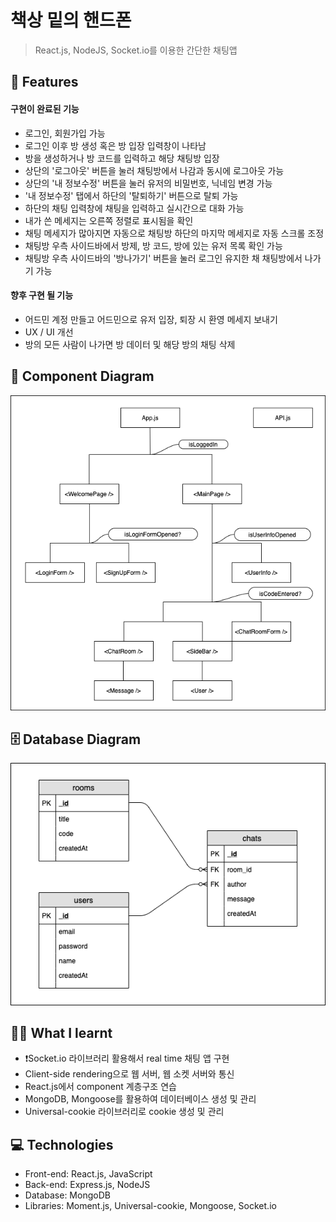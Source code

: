 # 책상 밑의 핸드폰

> React.js, NodeJS, Socket.io를 이용한 간단한 채팅앱

## 💬 Features

#### 구현이 완료된 기능

- 로그인, 회원가입 가능
- 로그인 이후 방 생성 혹은 방 입장 입력창이 나타남
- 방을 생성하거나 방 코드를 입력하고 해당 채팅방 입장
- 상단의 '로그아웃' 버튼을 눌러 채팅방에서 나감과 동시에 로그아웃 가능
- 상단의 '내 정보수정' 버튼을 눌러 유저의 비밀번호, 닉네임 변경 가능
- '내 정보수정' 탭에서 하단의 '탈퇴하기' 버튼으로 탈퇴 가능
- 하단의 채팅 입력창에 채팅을 입력하고 실시간으로 대화 가능
- 내가 쓴 메세지는 오른쪽 정렬로 표시됨을 확인
- 채팅 메세지가 많아지면 자동으로 채팅방 하단의 마지막 메세지로 자동 스크롤 조정
- 채팅방 우측 사이드바에서 방제, 방 코드, 방에 있는 유저 목록 확인 가능
- 채팅방 우측 사이드바의 '방나가기' 버튼을 눌러 로그인 유지한 채 채팅방에서 나가기 가능

#### 향후 구현 될 기능

- 어드민 계정 만들고 어드민으로 유저 입장, 퇴장 시 환영 메세지 보내기
- UX / UI 개선
- 방의 모든 사람이 나가면 방 데이터 및 해당 방의 채팅 삭제

## 📑 Component Diagram

![component_diagram](component_diagram.png)

## 🗄️ Database Diagram

![database_diagram](desk-chat_diagram.png)

## 👩‍💻 What I learnt

- ❗Socket.io 라이브러리 활용해서 real time 채팅 앱 구현
- Client-side rendering으로 웹 서버, 웹 소켓 서버와 통신
- React.js에서 component 계층구조 연습
- MongoDB, Mongoose를 활용하여 데이터베이스 생성 및 관리
- Universal-cookie 라이브러리로 cookie 생성 및 관리

## 💻 Technologies

- Front-end: React.js, JavaScript
- Back-end: Express.js, NodeJS
- Database: MongoDB
- Libraries: Moment.js, Universal-cookie, Mongoose, Socket.io
